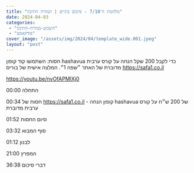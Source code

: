 ```yaml
---
title: "מלחמת ה־7/10 - סיכום ביניים | המזרח התיכון"
date: 2024-04-03
categories: 
 - "השבוע-במזרח-התיכון"
 - "פודקאסט"
cover_image: "/assets/img/2024/04/template_wide.001.jpeg"
layout: "post"
---
```


חסות: השתמשו קוד קופון hashavua כדי לקבל 200 שקל הנחה על קורס ערבית מדוברת של האתר ״שפה 1״. המלצה אישית של בוריס <https://safa1.co.il>

<https://youtu.be/nvOfAPMlXj0>

00:00 התחלה

00:34 חסות של [<https://safa1.co.il>](https://safa1.co.il) - קופון הנחה hashavua של 200 ש״ח על קורס ערבית מדוברת

01:52 סיום החסות

03:32 סוף המבוא

01:12 לבנון

21:00 המפרץ

36:38 דברי סיכום
